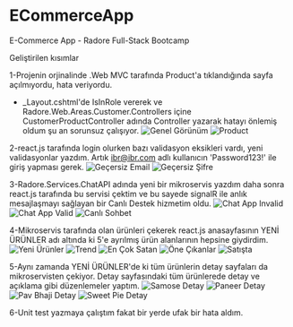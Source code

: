 # ECommerceApp
E-Commerce App - Radore Full-Stack Bootcamp

Geliştirilen kısımlar

1-Projenin orjinalinde .Web MVC tarafında Product'a tıklandığında sayfa açılmıyordu, hata veriyordu. 
+ _Layout.cshtml'de IsInRole vererek ve Radore.Web.Areas.Customer.Controllers içine CustomerProductController adında Controller yazarak hatayı önlemiş oldum şu an sorunsuz çalışıyor.
![Genel Görünüm](ECommerceApp/images/1_genelgorunum.jpg)
![Product](ECommerceApp/images/2_product.jpg)

2-react.js tarafında login olurken bazı validasyon eksikleri vardı, yeni validasyonlar yazdım. Artık ibr@ibr.com adlı kullanıcın 'Password123!' ile giriş yapması gerek.
![Geçersiz Email](ECommerceApp/images/3_gecersizemail.jpg)
![Geçersiz Şifre](ECommerceApp/images/4_gecersizsifre.jpg)

3-Radore.Services.ChatAPI adında yeni bir mikroservis yazdım daha sonra react.js tarafında bu servisi çektim ve bu sayede signalR ile anlık mesajlaşmayı sağlayan bir Canlı Destek hizmetim oldu.
![Chat App Invalid](ECommerceApp/images/5_chatappinvalid.jpg)
![Chat App Valid](ECommerceApp/images/6_chatappvalid.jpg)
![Canlı Sohbet](ECommerceApp/images/7_canlısohbet.jpg)


4-Mikroservis tarafında olan ürünleri çekerek react.js anasayfasının YENİ ÜRÜNLER adı altında ki 5'e ayrılmış ürün alanlarının hepsine giydirdim.
![Yeni Ürünler](ECommerceApp/images/8_yeniurunler.jpg)
![Trend](ECommerceApp/images/9_trend.jpg)
![En Çok Satan](ECommerceApp/images/10_encoksatan.jpg)
![Öne Çıkanlar](ECommerceApp/images/11_onecikanlar.jpg)
![Satışta](ECommerceApp/images/12_satısta.jpg)

5-Aynı zamanda YENİ ÜRÜNLER'de ki tüm ürünlerin detay sayfaları da mikroservisten çekiyor. Detay sayfasındaki tüm ürünlerede detay ve açıklama gibi düzenlemeler yaptım.
![Samose Detay](ECommerceApp/images/13_samosadetay.jpg)
![Paneer Detay](ECommerceApp/images/14_paneerdetay.jpg)
![Pav Bhaji Detay](ECommerceApp/images/15_pavbhajidetay.jpg)
![Sweet Pie Detay](ECommerceApp/images/16_sweetpiedetay.jpg)

6-Unit test yazmaya çalıştım fakat bir yerde ufak bir hata aldım.